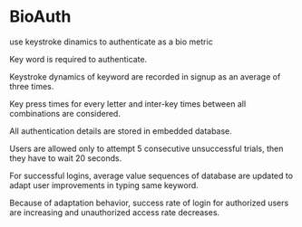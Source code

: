 # BioAuth
use keystroke dinamics to authenticate as a bio metric

Key word is required to authenticate.

Keystroke dynamics of keyword are recorded in signup as an average of three times.

Key press times for every letter and inter-key times between all combinations are considered.

All authentication details are stored in embedded database.

Users are allowed only to attempt 5 consecutive unsuccessful trials, then they have to wait 20 seconds.

For successful logins, average value sequences of database are updated to adapt user improvements in typing same keyword.

Because of adaptation behavior, success rate of login for authorized users are increasing and unauthorized access rate decreases.
